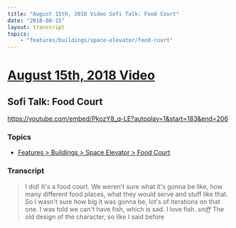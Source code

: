 ```yaml
---
title: "August 15th, 2018 Video Sofi Talk: Food Court"
date: "2018-08-15"
layout: transcript
topics:
    - "features/buildings/space-elevator/food-court"
---
```

# [August 15th, 2018 Video](../2018-08-15.md)
## Sofi Talk: Food Court
https://youtube.com/embed/PkozY8_q-LE?autoplay=1&start=183&end=206

### Topics
* [Features > Buildings > Space Elevator > Food Court](../topics/features/buildings/space-elevator/food-court.md)

### Transcript

> I did! It's a food court. We weren't sure what it's gonna be like, how many different food places, what they would serve and stuff like that. So I wasn't sure how big it was gonna be, lot's of iterations on that one. I was told we can't have fish, which is sad. I love fish. *sniff* The old design of the character, so like I said before

